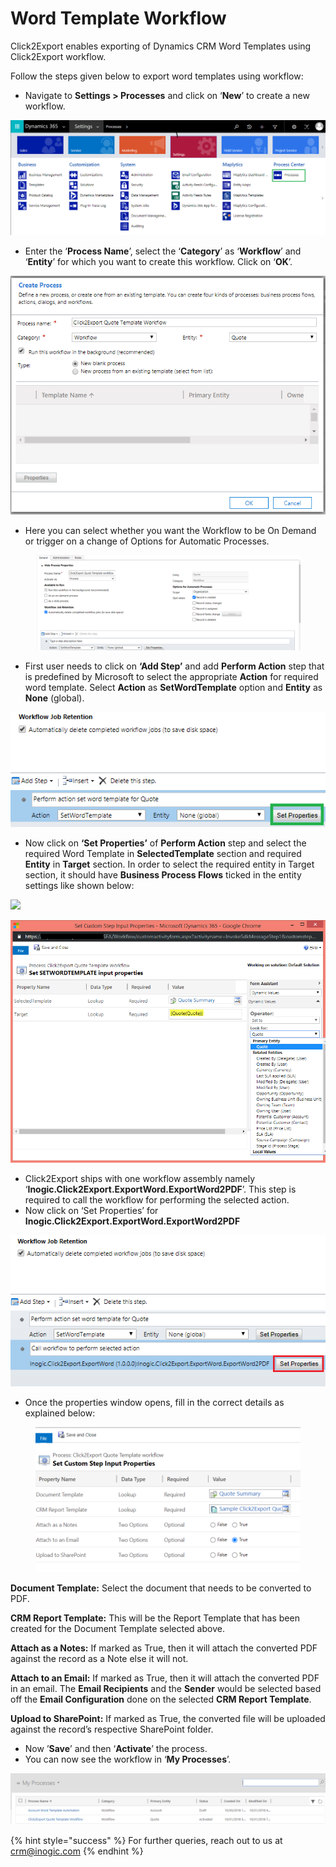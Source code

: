 # Word Template Workflow

Click2Export enables exporting of Dynamics CRM Word Templates using Click2Export workflow.&#x20;

Follow the steps given below to export word templates using workflow:

* Navigate to **Settings > Processes** and click on ‘**New**’ to create a new workflow.

![](<../../../.gitbook/assets/1 (206).png>)

* Enter the ‘**Process Name**’, select the ‘**Category**’ as ‘**Workflow**’ and ‘**Entity**’ for which you want to create this workflow. Click on ‘**OK**’.

![](<../../../.gitbook/assets/2 (47).png>)

* Here you can select whether you want the Workflow to be On Demand or trigger on a change of Options for Automatic Processes.

<figure><img src="../../../.gitbook/assets/27.2 pending.PNG" alt=""><figcaption></figcaption></figure>

* First user needs to click on **‘Add Step’** and add **Perform Action** step that is predefined by Microsoft to select the appropriate **Action** for required word template. Select **Action** as **SetWordTemplate** option and **Entity** as **None** (global).&#x20;

![](<../../../.gitbook/assets/4 (2).png>)

* Now click on **‘Set Properties’** of **Perform Action** step and select the required Word Template in **SelectedTemplate** section and required **Entity** in **Target** section. In order to select the required entity in Target section, it should have **Business Process Flows** ticked in the entity settings like shown below:&#x20;

![](<../../../.gitbook/assets/C2E\_Word Workflow - Copy.png>)

![](<../../../.gitbook/assets/5 (19).png>)

* Click2Export ships with one workflow assembly namely ‘**Inogic.Click2Export.ExportWord.ExportWord2PDF**’. This step is required to call the workflow for performing the selected action.
* Now click on ‘Set Properties’ for **Inogic.Click2Export.ExportWord.ExportWord2PDF**&#x20;

![](<../../../.gitbook/assets/6 (21).png>)

* Once the properties window opens, fill in the correct details as explained below:

<figure><img src="../../../.gitbook/assets/27.1 pending.PNG" alt=""><figcaption></figcaption></figure>

**Document Template:** Select the document that needs to be converted to PDF.

**CRM Report Template:** This will be the Report Template that has been created for the Document Template selected above.

**Attach as a Notes:** If marked as True, then it will attach the converted PDF against the record as a Note else it will not.

**Attach to an Email:** If marked as True, then it will attach the converted PDF in an email. The **Email Recipients** and the **Sender** would be selected based off the **Email Configuration** done on the selected **CRM Report Template**.

**Upload to SharePoint:** If marked as True, the converted file will be uploaded against the record’s respective SharePoint folder.

* Now ’**Save**’  and then ‘**Activate**’ the process.
* You can now see the workflow in ‘**My Processes**’.

![](<../../../.gitbook/assets/8 (5).png>)

{% hint style="success" %}
For further queries, reach out to us at [crm@inogic.com](mailto:crm@inogic.com)
{% endhint %}

